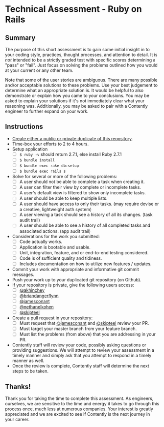 # Technical Assessment - Ruby on Rails

## Summary

The purpose of this short assessment is to gain some initial insight in to your
coding style, practices, thought processes, and attention to detail. It is
_not_ intended to be a strictly graded test with specific scores determining
a "pass" or "fail". Just focus on solving the problems outlined how you would
at your current or any other team.

Note that some of the user stories are ambiguous. There are many possible and/or
acceptable solutions to these problems. Use your best judgement to determine
what an appropriate solution is. It would be helpful to also demonstrate or 
explain how you came to your conclusions. You may be asked to explain your
solutions if it's not immediately clear what your reasoning was. Additionally,
you may be asked to pair with a Contently engineer to further expand on your
work.

## Instructions

- [Create either a public or private duplicate of this repository](https://help.github.com/en/github/creating-cloning-and-archiving-repositories/duplicating-a-repository).
- Time-box your efforts to 2 to 4 hours.
- Setup application
    - [ ] `$ ruby -v` should return 2.7.1, else install Ruby 2.7.1
    - [ ] `$ bundle install`
    - [ ] `$ bundle exec rake db:setup`
    - [ ] `$ bundle exec rails s`
- Solve for several or more of the following problems:
    - [ ] A user should not be able to complete a task when creating it.
    - [ ] A user can filter their view by complete or incomplete tasks.
    - [ ] A user's default view is filtered to show only incomplete tasks.
    - [ ] A user should be able to keep multiple lists.
    - [ ] A user should have access to only their tasks. (may require devise or 
        a creative, lightweight auth system)
    - [ ] A user viewing a task should see a history of all its changes. 
        (task audit trail)
    - [ ] A user should be able to see a history of all completed tasks and 
        associated actions. (app audit trail)
- Considerations for the work you submitted:
    - [ ] Code actually works.
    - [ ] Application is bootable and usable.
    - [ ] Unit, integration, feature, and or end-to-end testing considered.
    - [ ] Code is of sufficient quality and tidiness.
    - [ ] Includes documentation on how to utilize new features / updates.
- Commit your work with appropriate and informative git commit messages.
- Push your work up to your duplicated git repository (on Github).
- If your repository is private, give the following users access:
    - [ ] [@akhinchey](https://github.com/akhinchey)
    - [ ] [@briandangerflynn](https://github.com/briandangerflynn)
    - [ ] [@jamesconant](https://github.com/jamesconant/)
    - [ ] [@nethanelkohen](https://github.com/nethanelkohen)
    - [ ] [@skipteel](https://github.com/skipteel)
- Create a pull request in your repository:
    - [ ] Must request that [@jamesconant](https://github.com/jamesconant/) and
        [@skipteel](https://github.com/skipteel) review your PR.
    - [ ] Must target your master branch from your feature branch.
    - [ ] Must list the problems (from above) that you are addressing in your 
        PR. 
- Contently staff will review your code, possibly asking questions or providing
    suggestions. We will attempt to review your assessment in a timely manner
    and simply ask that you attempt to respond in a timely manner as well.
- Once the review is complete, Contently staff will determine the next steps to
    be taken.
    
## Thanks!

Thank you for taking the time to complete this assessment. As engineers,
ourselves, we are sensitive to the time and energy it takes to go through this
process once, much less at numerous companies. Your interest is greatly
appreciated and we are excited to see if Contently is the next journey in your
career.